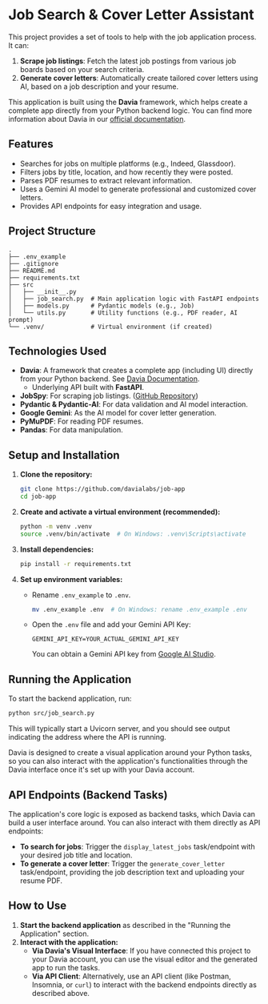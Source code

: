 # Job Search & Cover Letter Assistant

This project provides a set of tools to help with the job application process. It can:

1.  **Scrape job listings**: Fetch the latest job postings from various job boards based on your search criteria.
2.  **Generate cover letters**: Automatically create tailored cover letters using AI, based on a job description and your resume.

This application is built using the **Davia** framework, which helps create a complete app directly from your Python backend logic. You can find more information about Davia in our [official documentation](https://docs.davia.ai/introduction).

## Features

- Searches for jobs on multiple platforms (e.g., Indeed, Glassdoor).
- Filters jobs by title, location, and how recently they were posted.
- Parses PDF resumes to extract relevant information.
- Uses a Gemini AI model to generate professional and customized cover letters.
- Provides API endpoints for easy integration and usage.

## Project Structure

```
.
├── .env_example
├── .gitignore
├── README.md
├── requirements.txt
├── src
│   ├── __init__.py
│   ├── job_search.py  # Main application logic with FastAPI endpoints
│   ├── models.py      # Pydantic models (e.g., Job)
│   └── utils.py       # Utility functions (e.g., PDF reader, AI prompt)
└── .venv/             # Virtual environment (if created)
```

## Technologies Used

- **Davia**: A framework that creates a complete app (including UI) directly from your Python backend. See [Davia Documentation](https://docs.davia.ai/introduction).
  - Underlying API built with **FastAPI**.
- **JobSpy**: For scraping job listings. ([GitHub Repository](https://github.com/speedyapply/JobSpy))
- **Pydantic & Pydantic-AI**: For data validation and AI model interaction.
- **Google Gemini**: As the AI model for cover letter generation.
- **PyMuPDF**: For reading PDF resumes.
- **Pandas**: For data manipulation.

## Setup and Installation

1.  **Clone the repository:**

    ```bash
    git clone https://github.com/davialabs/job-app
    cd job-app
    ```

2.  **Create and activate a virtual environment (recommended):**

    ```bash
    python -m venv .venv
    source .venv/bin/activate  # On Windows: .venv\Scripts\activate
    ```

3.  **Install dependencies:**

    ```bash
    pip install -r requirements.txt
    ```

4.  **Set up environment variables:**
    - Rename `.env_example` to `.env`.
      ```bash
      mv .env_example .env  # On Windows: rename .env_example .env
      ```
    - Open the `.env` file and add your Gemini API Key:
      ```
      GEMINI_API_KEY=YOUR_ACTUAL_GEMINI_API_KEY
      ```
      You can obtain a Gemini API key from [Google AI Studio](https://aistudio.google.com/app/apikey).

## Running the Application

To start the backend application, run:

```bash
python src/job_search.py
```

This will typically start a Uvicorn server, and you should see output indicating the address where the API is running.

Davia is designed to create a visual application around your Python tasks, so you can also interact with the application's functionalities through the Davia interface once it's set up with your Davia account.

## API Endpoints (Backend Tasks)

The application's core logic is exposed as backend tasks, which Davia can build a user interface around. You can also interact with them directly as API endpoints:

- **To search for jobs**: Trigger the `display_latest_jobs` task/endpoint with your desired job title and location.
- **To generate a cover letter**: Trigger the `generate_cover_letter` task/endpoint, providing the job description text and uploading your resume PDF.

## How to Use

1.  **Start the backend application** as described in the "Running the Application" section.
2.  **Interact with the application:**
    - **Via Davia's Visual Interface**: If you have connected this project to your Davia account, you can use the visual editor and the generated app to run the tasks.
    - **Via API Client**: Alternatively, use an API client (like Postman, Insomnia, or `curl`) to interact with the backend endpoints directly as described above.
